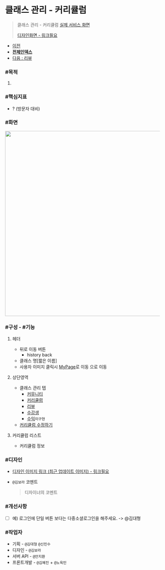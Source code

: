 # 클래스 관리 - 커리큘럼

> 클래스 관리 - 커리큘럼 [실제 서비스 화면](https://www.modooclass.net/class/manager/course/506/curriculum)
>
> [디자인화면 - 링크필요]() 



- [이전](../)      
- [**전체인덱스**](../README.md)     
- [다음 : 리뷰](../review/README.md)



### **#목적**

1. 



### #핵심지표

- ? (방문자 대비)

### #화면
<p align="center">
<img src="https://user-images.githubusercontent.com/53498778/62178173-f475ec00-b382-11e9-9f10-6b0cb587f2c9.png" width="600px" />
</p>

### **#구성 - #기능**

1. 헤더 
     - 뒤로 이동 버튼 
         - history back
     - 클래스 명[짧은 이름]
     - 사용자 이미지 클릭시 [MyPage](../ch2_my_class)로 이동 으로 이동
2. 상단영역
   - 클래스 관리 탭
      - [커뮤니티](../community/README.md)
      - [커리큘럼](../curriculum/README.md)
      - [리뷰](../review/README.md)
      - [수강생](../member/README.md)
      - [수익](../profit/README.md)`미구현`
   - [커리큘럼 수정하기](../../ch3_open_class/curriculum)
   
3. 커리큘럼 리스트
   - 커리큘럼 정보 
   
### **#디자인**

- [디자인 이미지 링크 (최근 업데이트 이미지) - 링크필요]()

- `@김보라`  코멘트

  > 디자이너의 코멘트



### #개선사항

- [ ] 예) 로그인에 단일 버튼 보다는 다중소셜로그인을 해주세요. -> @김대형



### **#작업자**

- 기획 - `@김대형` `@신민수`
- 디자인 - `@김보라`
- 서버 API - `@안지환`
- 프론트개발 - `@김혜진`  + `@노육민`


